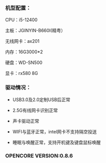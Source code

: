 ### 机型配置：

CPU：i5-12400

主板：JGINYIN-B660I(精粤）

无线网卡：ax201

内存：16G3000*2

硬盘：WD-SN500

显卡：rx580 8G


### 驱动情况：

* USB3.0及2.0定制USB后正常

* 2.5G有线网卡识别正常

* 声卡驱动正常

* WIFI与蓝牙正常，intel网卡不支持隔空投送

* 睡眠与唤醒正常，支持开机键及键盘鼠标唤醒

### OPENCORE VERSION:0.8.6
